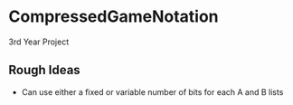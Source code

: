 # CompressedGameNotation
3rd Year Project

## Rough Ideas
- Can use either a fixed or variable number of bits for each A and B lists